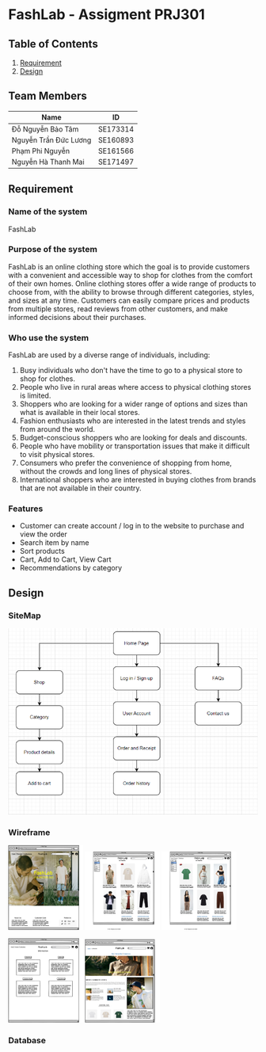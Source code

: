 # FashLab - Assigment PRJ301
## Table of Contents
1. [Requirement](#Requirement)
2. [Design](#Design)
## Team Members
| Name  | ID  |
|---|---|
| Đỗ Nguyễn Bảo Tâm | SE173314 |
| Nguyễn Trần Đức Lương | SE160893 |
| Phạm Phi Nguyễn | SE161566 |
| Nguyễn Hà Thanh Mai | SE171497 |
## Requirement
### Name of the system
FashLab
### Purpose of the system
FashLab is an online clothing store which the goal is to provide customers with a convenient and accessible way to shop for clothes from the comfort of their own homes. Online clothing stores offer a wide range of products to choose from, with the ability to browse through different categories, styles, and sizes at any time. Customers can easily compare prices and products from multiple stores, read reviews from other customers, and make informed decisions about their purchases.
### Who use the system
FashLab are used by a diverse range of individuals, including:
1. Busy individuals who don't have the time to go to a physical store to shop for clothes.
2. People who live in rural areas where access to physical clothing stores is limited.
3. Shoppers who are looking for a wider range of options and sizes than what is available in their local stores.
4. Fashion enthusiasts who are interested in the latest trends and styles from around the world.
5. Budget-conscious shoppers who are looking for deals and discounts.
6. People who have mobility or transportation issues that make it difficult to visit physical stores.
7. Consumers who prefer the convenience of shopping from home, without the crowds and long lines of physical stores.
8. International shoppers who are interested in buying clothes from brands that are not available in their country.
### Features
- Customer can create account / log in to the website to purchase and view the order 
- Search item by name
- Sort products 
- Cart, Add to Cart, View Cart
- Recommendations by category
## Design
### **SiteMap**
![images](/images/sitemap.png)
### **Wireframe**
<p>
  <img src="./images/1.png" width="30%">
  <img src="./images/2.png" width="30%">
  <img src="./images/3.png" width="30%">
</p>
<p>
  <img src="./images/4.png" width="30%">
  <img src="./images/5.png" width="30%">
</p>

### **Database**